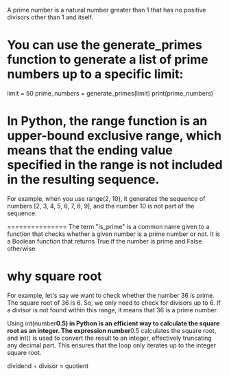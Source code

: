A prime number is a natural number greater than 1 that has no positive divisors other than 1 and itself.

# You can use the generate_primes function to generate a list of prime numbers up to a specific limit:
limit = 50
prime_numbers = generate_primes(limit)
print(prime_numbers)

# In Python, the range function is an upper-bound exclusive range, which means that the ending value specified in the range is not included in the resulting sequence.

For example, when you use range(2, 10), it generates the sequence of numbers [2, 3, 4, 5, 6, 7, 8, 9], and the number 10 is not part of the sequence.

===============
The term "is_prime" is a common name given to a function that checks whether a given number is a prime number or not. It is a Boolean function that returns True if the number is prime and False otherwise.

# why square root
For example, let's say we want to check whether the number 36 is prime. The square root of 36 is 6. So, we only need to check for divisors up to 6. If a divisor is not found within this range, it means that 36 is a prime number.

Using int(number**0.5) in Python is an efficient way to calculate the square root as an integer. The expression number**0.5 calculates the square root, and int() is used to convert the result to an integer, effectively truncating any decimal part. This ensures that the loop only iterates up to the integer square root.

dividend ÷ divisor = quotient

